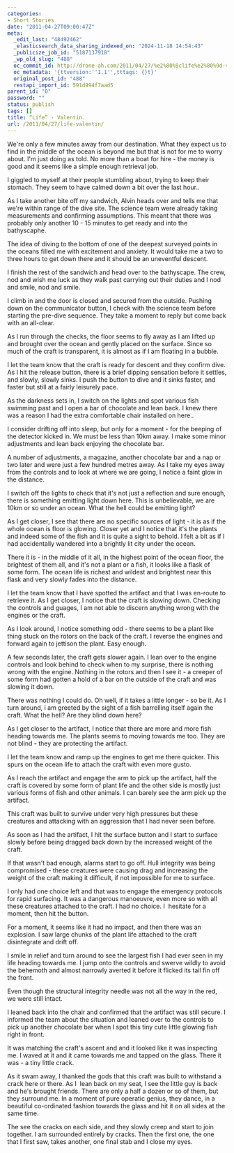 ```yaml
---
categories:
- Short Stories
date: "2011-04-27T09:00:47Z"
meta:
  _edit_last: "48492462"
  _elasticsearch_data_sharing_indexed_on: "2024-11-18 14:54:43"
  _publicize_job_id: "5187137918"
  _wp_old_slug: "488"
  oc_commit_id: http://drone-ah.com/2011/04/27/%e2%80%9clife%e2%80%9d-valentin/1303891264
  oc_metadata: '{ttversion:''1.1'',tttags: {}t}'
  original_post_id: "488"
  restapi_import_id: 591d994f7aad5
parent_id: "0"
password: ""
status: publish
tags: []
title: “Life” - Valentin.
url: /2011/04/27/life-valentin/
---
```


We're only a few minutes away from our destination. What they expect us to find
in the middle of the ocean is beyond me but that is not for me to worry about.
I'm just doing as told. No more than a boat for hire - the money is good and it
seems like a simple enough retrieval job.

I giggled to myself at their people stumbling about, trying to keep their
stomach. They seem to have calmed down a bit over the last hour..

As I take another bite off my sandwich, Alvin heads over and tells me that we're
within range of the dive site. The science team were already taking measurements
and confirming assumptions. This meant that there was probably only another 10 -
15 minutes to get ready and into the bathyscaphe.

The idea of diving to the bottom of one of the deepest surveyed points in the
oceans filled me with excitement and anxiety. It would take me a two to three
hours to get down there and it should be an uneventful descent.

<!--more-->

I finish the rest of the sandwich and head over to the bathyscape. The crew, nod
and wish me luck as they walk past carrying out their duties and I nod and
smile, nod and smile.

I climb in and the door is closed and secured from the outside. Pushing down on
the communicator button, I check with the science team before starting the
pre-dive sequence. They take a moment to reply but come back with an all-clear.

As I run through the checks, the floor seems to fly away as I am lifted up and
brought over the ocean and gently placed on the surface. Since so much of the
craft is transparent, it is almost as if I am floating in a bubble.

I let the team know that the craft is ready for descent and they confirm dive.
As I hit the release button, there is a brief dipping sensation before it
settles, and slowly, slowly sinks. I push the button to dive and it sinks
faster, and faster but still at a fairly leisurely pace.

As the darkness sets in, I switch on the lights and spot various fish swimming
past and I open a bar of chocolate and lean back. I knew there was a reason I
had the extra comfortable chair installed on here..

I consider drifting off into sleep, but only for a moment - for the beeping of
the detector kicked in. We must be less than 10km away. I make some minor
adjustments and lean back enjoying the chocolate bar.

A number of adjustments, a magazine, another chocolate bar and a nap or two
later and were just a few hundred metres away. As I take my eyes away from the
controls and to look at where we are going, I notice a faint glow in the
distance.

I switch off the lights to check that it's not just a reflection and sure
enough, there is something emitting light down here. This is unbelievable, we
are 10km or so under an ocean. What the hell could be emitting light?

As I get closer, I see that there are no specific sources of light - it is as if
the whole ocean is floor is glowing. Closer yet and I notice that it's the
plants and indeed some of the fish and it is quite a sight to behold. I felt a
bit as if I had accidentally wandered into a brightly lit city under the ocean.

There it is - in the middle of it all, in the highest point of the ocean floor,
the brightest of them all, and it's not a plant or a fish, it looks like a flask
of some form. The ocean life is richest and wildest and brightest near this
flask and very slowly fades into the distance.

I let the team know that I have spotted the artifact and that I was en-route to
retrieve it. As I get closer, I notice that the craft is slowing down. Checking
the controls and guages, I am not able to discern anything wrong with the
engines or the craft.

As I look around, I notice something odd - there seems to be a plant like thing
stuck on the rotors on the back of the craft. I reverse the engines and forward
again to jettison the plant. Easy enough.

A few seconds later, the craft gets slower again. I lean over to the engine
controls and look behind to check when to my surprise, there is nothing wrong
with the engine. Nothing in the rotors and then I see it - a creeper of some
form had gotten a hold of a bar on the outside of the craft and was slowing it
down.

There was nothing I could do. Oh well, if it takes a little longer - so be it.
As I turn around, i am greeted by the sight of a fish barrelling itself again
the craft. What the hell? Are they blind down here?

As I get closer to the artifact, I notice that there are more and more fish
heading towards me. The plants seems to moving towards me too. They are not
blind - they are protecting the artifact.

I let the team know and ramp up the engines to get me there quicker. This spurs
on the ocean life to attach the craft with even more gusto.

As I reach the artifact and engage the arm to pick up the artifact, half the
craft is covered by some form of plant life and the other side is mostly just
various forms of fish and other animals. I can barely see the arm pick up the
artifact.

This craft was built to survive under very high pressures but these creatures
and attacking with an aggression that I had never seen before.

As soon as I had the artifact, I hit the surface button and I start to surface
slowly before being dragged back down by the increased weight of the craft.

If that wasn't bad enough, alarms start to go off. Hull integrity was being
compromised - these creatures were causing drag and increasing the weight of the
craft making it difficult, if not impossible for me to surface.

I only had one choice left and that was to engage the emergency protocols for
rapid surfacing. It was a dangerous manoeuvre, even more so with all these
creatures attached to the craft. I had no choice. I  hesitate for a moment, then
hit the button.

For a moment, it seems like it had no impact, and then there was an explosion. I
saw large chunks of the plant life attached to the craft disintegrate and drift
off.

I smile in relief and turn around to see the largest fish I had ever seen in my
life heading towards me. I jump onto the controls and swerve wildly to avoid the
behemoth and almost narrowly averted it before it flicked its tail fin off the
front.

Even though the structural integrity needle was not all the way in the red, we
were still intact.

I leaned back into the chair and confirmed that the artifact was still secure. I
informed the team about the situation and leaned over to the controls to pick up
another chocolate bar when I spot this tiny cute little glowing fish right in
front.

It was matching the craft's ascent and and it looked like it was inspecting me.
I waved at it and it came towards me and tapped on the glass. There it was - a
tiny little crack.

As it swam away, I thanked the gods that this craft was built to withstand a
crack here or there. As I  lean back on my seat, I see the little guy is back
and he's brought friends. There are only a half a dozen or so of them, but they
surround me. In a moment of pure operatic genius, they dance, in a beautiful
co-ordinated fashion towards the glass and hit it on all sides at the same time.

The see the cracks on each side, and they slowly creep and start to join
together. I am surrounded entirely by cracks. Then the first one, the one that I
first saw, takes another, one final stab and I close my eyes.
